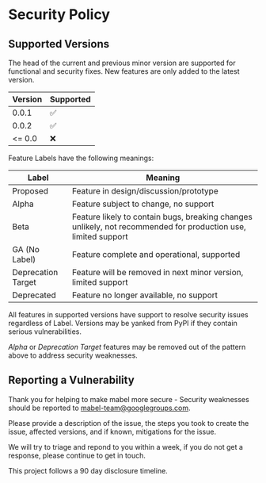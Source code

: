 # Security Policy

## Supported Versions

The head of the current and previous minor version are supported for functional and security fixes. New features are only added to the latest version.

| Version | Supported          |
| ------- | ------------------ |
| 0.0.1   | :white_check_mark: |
| 0.0.2   | :white_check_mark: |
| <= 0.0  | :x:                |

Feature Labels have the following meanings:

| Label      | Meaning |
| ---------- | ------- |
| Proposed   | Feature in design/discussion/prototype |
| Alpha      | Feature subject to change, no support |
| Beta       | Feature likely to contain bugs, breaking changes unlikely, not recommended for production use, limited support |
| GA (No Label) | Feature complete and operational, supported |
| Deprecation Target | Feature will be removed in next minor version, limited support |
| Deprecated | Feature no longer available, no support |

All features in supported versions have support to resolve security issues regardless of Label. Versions may be yanked from PyPI if they contain serious vulnerabilities.

_Alpha_ or _Deprecation Target_ features may be removed out of the pattern above to address security weaknesses.

## Reporting a Vulnerability

Thank you for helping to make mabel more secure - Security weaknesses should be reported to [mabel-team@googlegroups.com](mabel-team@googlegroups.com).

Please provide a description of the issue, the steps you took to create the issue, affected versions, and if known, mitigations for the issue.

We will try to triage and repond to you within a week, if you do not get a response, please continue to get in touch.

This project follows a 90 day disclosure timeline.
